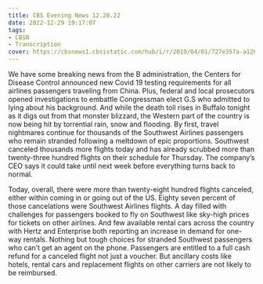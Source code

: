 ```yaml
---
title: CBS Evening News 12.28.22
date: 2022-12-29 19:17:07
tags:
- CBSN
- Transcription
cover: https://cbsnews1.cbsistatic.com/hub/i/r/2019/04/01/727e357a-a126-4138-a2c5-4d3222669d57/thumbnail/640x360/3ff2761028dc5c65cc4f07acd54bcd5c/cbsn2-logo-1920x1080.jpg
---
```

We have some breaking news from the B administration, the Centers for Disease Control announced new Covid 19 testing requirements for all airlines passengers traveling from China. Plus, federal and local prosecutors opened investigations to embattle Congressman elect G.S who admitted to lying about his background. And while the death toll rises in Buffalo tonight as it digs out from that monster blizzard, the Western part of the country is now being hit by torrential rain, snow and flooding. By first, travel nightmares continue for thousands of the Southwest Airlines passengers who remain stranded following a meltdown of epic proportions. Southwest canceled thousands more flights today and has already scrubbed more than twenty-three hundred flights on their schedule for Thursday. The company’s CEO says it could take until next week before everything turns back to normal. 

Today, overall, there were more than twenty-eight hundred flights canceled, either within coming in or going out of the US. Eighty seven percent of those cancelations were Southwest Airlines flights. A day filled with challenges for passengers booked to fly on Southwest like sky-high prices for tickets on other airlines. And few available rental cars across the country with Hertz and Enterprise both reporting an increase in demand for one-way rentals. Nothing but tough choices for stranded Southwest passengers who can’t get an agent on the phone. Passengers are entitled to a full cash refund for a canceled flight not just a voucher. But ancillary costs like hotels, rental cars and replacement flights on other carriers are not likely to be reimbursed. 
